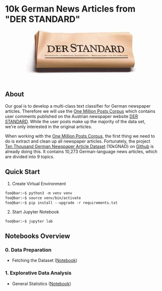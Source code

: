 # 10k German News Articles from "DER STANDARD"

<div align="center">
  <img src="derstandard.jpg"><br>
</div>

## About

Our goal is to develop a multi-class text classifier for German newspaper articles. Therefore we will use the [One Million Posts Corpus](https://ofai.github.io/million-post-corpus/) which contains user comments published on the Austrian newspaper website [DER STANDARD](http://derstandard.at/). While the user posts make up the majority of the data set, we're only interested in the original articles.


When working with the [One Million Posts Corpus](https://ofai.github.io/million-post-corpus/), the first thing we need to do is extract and clean up all newspaper articles. Fortunately, the project [Ten Thousand German Newspaper Article Dataset](https://tblock.github.io/10kGNAD/) (10kGNAD) on [Github](https://github.com/tblock/10kGNAD) is already doing this. It contains 10,273 German-language news articles, which are divided into 9 topics. 


## Quick Start

1. Create Virtual Environment

```console
foo@bar:~$ python3 -m venv venv
foo@bar:~$ source venv/bin/activate
foo@bar:~$ pip install --upgrade -r requirements.txt
```

2. Start Jupyter Notebook

```console
foo@bar:~$ jupyter lab
```

## Notebooks Overview

### 0. Data Preparation

* Fetching the Dataset ([Notebook](00_data_fetching.ipynb))

### 1. Explorative Data Analysis

* General Statistics ([Notebook](10_data_analysis.ipynb))

